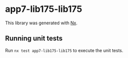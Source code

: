# app7-lib175-lib175

This library was generated with [Nx](https://nx.dev).

## Running unit tests

Run `nx test app7-lib175-lib175` to execute the unit tests.
